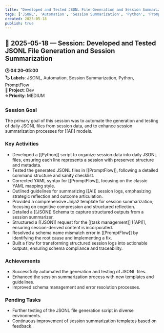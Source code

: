 ```yaml
---
title: "Developed and Tested JSONL File Generation and Session Summarization"
tags: ['JSONL', 'Automation', 'Session Summarization', 'Python', 'PromptFlow']
created: 2025-05-18
publish: true
---
```


## 📅 2025-05-18 — Session: Developed and Tested JSONL File Generation and Session Summarization

**🕒 04:20–05:00**  
**🏷️ Labels**: JSONL, Automation, Session Summarization, Python, PromptFlow  
**📂 Project**: Dev  
**⭐ Priority**: MEDIUM  


### Session Goal
The primary goal of this session was to automate the generation and testing of daily JSONL files from session data, and to enhance session summarization processes for [[AI]] models.

### Key Activities
- Developed a [[Python]] script to organize session data into daily JSONL files, ensuring each line represents a session with preserved structure and metadata.
- Tested the generated JSONL files in [[PromptFlow]], following a detailed command structure and sanity checklist.
- Corrected YAML syntax for [[PromptFlow]], focusing on the classic YAML mapping style.
- Outlined guidelines for summarizing [[AI]] session logs, emphasizing strategic reflection and outcome articulation.
- Provided a comprehensive Jinja2 template for session summarization, focusing on cognitive compression and structured reflection.
- Detailed a [[JSON]] Schema to capture structured outputs from a session summarizer.
- Structured a [[JSON]] request for the [[task management]] [[API]], ensuring session-derived content is incorporated.
- Resolved a schema name mismatch error in [[PromptFlow]] by identifying the root cause and implementing a fix.
- Built a flow for transforming structured session logs into actionable outputs, ensuring schema compliance and traceability.

### Achievements
- Successfully automated the generation and testing of JSONL files.
- Enhanced the session summarization process with new templates and guidelines.
- Improved schema management and error resolution processes.

### Pending Tasks
- Further testing of the JSONL file generation script in diverse environments.
- Continuous improvement of session summarization templates based on feedback.
